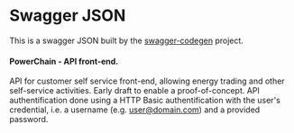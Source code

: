# Swagger JSON
This is a swagger JSON built by the [swagger-codegen](https://github.com/swagger-api/swagger-codegen) project.


#### PowerChain - API front-end.

API for customer self service front-end, allowing energy trading and other self-service activities. Early draft to enable a proof-of-concept. API authentification done using a HTTP Basic authentification with the user's credential, i.e. a username (e.g. user@domain.com) and a provided password.

